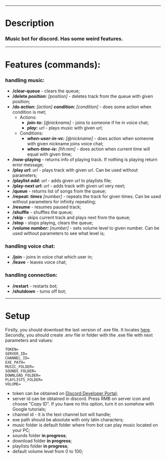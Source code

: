***
# Description
### Music bot for discord. Has some weird features.
***
# Features (commands):
### handling music:
* **/clear-queue** - clears the queue;
* **/delete _position:_** *[position]* - deletes track from the queue with given position;
* **/do _action:_** *[action]* **_condition:_** *[condition]* - does some action when condition is met;
  * Actions:
    * **_join-to:_** *[@nickname]* - joins to someone if he in voice chat;
    * **_play:_** *url* - plays music with given url;
  * Conditions:
    * **_when-user-in-vc:_** *[@nickname]* - does action when someone with given nickname joins voice chat;
    * **_when-time-is_:** *[hh:mm]* - does action when current time will equal with given time;
* **/now-playing** - returns info of playing track. If nothing is playing return error message;
* **/play _url_:** *url* - plays track with given url. Can be used without parameters;
* **/playlist _add:_** *url* - adds given url to playlists file;
* **/play-next _url_:** *url* - adds track with given url very next;
* **/queue** - returns list of songs from the queue;
* **/repeat: _times_** *[number]* - repeats the track for given times. Can be used without parameters for infinity repeating;
* **/resume** - resumes paused track;
* **/shuffle** - shuffles the queue;
* **/skip** - skips current track and plays next from the queue;
* **/stop** - stops playing, clears the queue;
* **/volume _number:_** *[number]* - sets volume level to given number. Can be used without parameters to see what level is;
### handling voice chat:
* **/join** - joins in voice chat which user in;
* **/leave** - leaves voice chat;
### handling connection:
* **/restart** - restarts bot;
* **/shutdown** - turns off bot;
***
# Setup
Firstly, you should download the last version of .exe file. It locates [here](https://github.com/SugawaraKoushi/Bob_The_Bot/releases).  
Secondly, you should create .env file in folder with the .exe file with next parameters and values:
```dotenv
TOKEN=
SERVER_ID=
CHANNEL_ID=
EXE_PATH=
MUSIC_FOLDER=
SOUNDS_FOLDER=
DOWNLOAD_FOLDER=
PLAYLISTS_FOLDER=
VOLUME=
```
* token can be obtained on [Discord Developer Portal](https://discord.com/developers/applications);
* server id can be obtained in discord. Press RMB on server icon and choose "Copy ID". If you have no this option, turn it on somehow with Google tutorials;
* channel id - it is the text channel bot will handle;
* exe path should be absolute with only latin characters;
* music folder is default folder where from bot can play music located on your PC;
* sounds folder **in progress**;
* download folder **in progress**;
* playlists folder **in progress**;
* default volume level from 0 to 100;